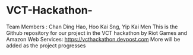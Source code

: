 # VCT-Hackathon-
Team Members : Chan Ding Hao, Hoo Kai Sng, Yip Kai Men
This is the Github repository for our project in the VCT hackathon by Riot Games and Amazon Web Services: https://vcthackathon.devpost.com
More will be added as the project progresses
